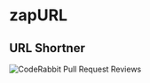 # zapURL

## URL Shortner 




![CodeRabbit Pull Request Reviews](https://img.shields.io/coderabbit/prs/github/shafiahmed12/zapURL?utm_source=oss&utm_medium=github&utm_campaign=shafiahmed12%2FzapURL&labelColor=171717&color=FF570A&link=https%3A%2F%2Fcoderabbit.ai&label=CodeRabbit+Reviews)
